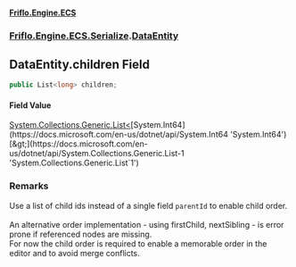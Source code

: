 #### [Friflo.Engine.ECS](index.md 'index')
### [Friflo.Engine.ECS.Serialize](Friflo.Engine.ECS.Serialize.md 'Friflo.Engine.ECS.Serialize').[DataEntity](DataEntity.md 'Friflo.Engine.ECS.Serialize.DataEntity')

## DataEntity.children Field

```csharp
public List<long> children;
```

#### Field Value
[System.Collections.Generic.List&lt;](https://docs.microsoft.com/en-us/dotnet/api/System.Collections.Generic.List-1 'System.Collections.Generic.List`1')[System.Int64](https://docs.microsoft.com/en-us/dotnet/api/System.Int64 'System.Int64')[&gt;](https://docs.microsoft.com/en-us/dotnet/api/System.Collections.Generic.List-1 'System.Collections.Generic.List`1')

### Remarks
Use a list of child ids instead of a single field `parentId` to enable child order.<br/><br/>
An alternative order implementation - using firstChild, nextSibling - is error prone if referenced nodes are missing.<br/>
For now the child order is required to enable a memorable order in the editor and to avoid merge conflicts.